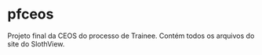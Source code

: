 # pfceos
Projeto final da CEOS do processo de Trainee. Contém todos os arquivos do site do SlothView.
